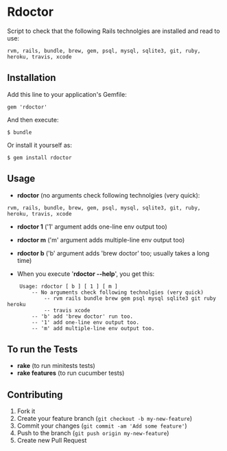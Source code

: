 # Rdoctor

Script to check that the following Rails technolgies are installed and read to use:
```
rvm, rails, bundle, brew, gem, psql, mysql, sqlite3, git, ruby, heroku, travis, xcode
```

## Installation

Add this line to your application's Gemfile:

    gem 'rdoctor'

And then execute:

    $ bundle

Or install it yourself as:

    $ gem install rdoctor

## Usage

- **rdoctor** (no arguments check following technolgies (very quick):
```
rvm, rails, bundle, brew, gem, psql, mysql, sqlite3, git, ruby, heroku, travis, xcode
```

- **rdoctor 1** ('1' argument adds one-line env output too)

- **rdoctor m** ('m' argument adds  multiple-line env output too)

- **rdoctor b** ('b' argument adds 'brew doctor' too; usually takes a long time)

- When you execute '**rdoctor --help**', you get this:
```
    Usage: rdoctor [ b ] [ 1 ] [ m ]
        -- No arguments check following technolgies (very quick)
            -- rvm rails bundle brew gem psql mysql sqlite3 git ruby heroku
            -- travis xcode
        -- 'b' add 'brew doctor' run too.
        -- '1' add one-line env output too.
        -- 'm' add multiple-line env output too.
```

## To run the Tests

- **rake** (to run minitests tests)
- **rake features** (to run cucumber tests)

## Contributing

1. Fork it
2. Create your feature branch (`git checkout -b my-new-feature`)
3. Commit your changes (`git commit -am 'Add some feature'`)
4. Push to the branch (`git push origin my-new-feature`)
5. Create new Pull Request
